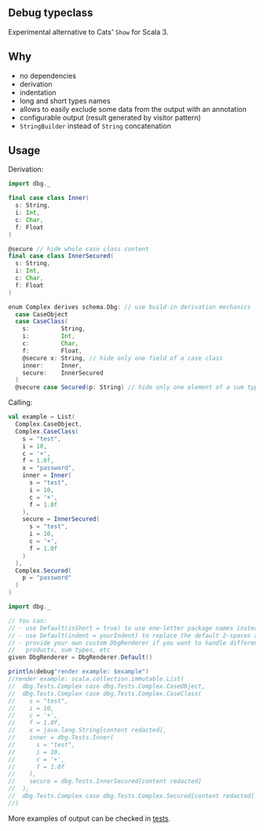 ## Debug typeclass

Experimental alternative to Cats' `Show` for Scala 3.

## Why

 * no dependencies
 * derivation
 * indentation
 * long and short types names
 * allows to easily exclude some data from the output with an annotation
 * configurable output (result generated by visitor pattern)
 * `StringBuilder` instead of `String` concatenation

## Usage

Derivation:

```scala
import dbg._

final case class Inner(
  s: String,
  i: Int,
  c: Char,
  f: Float
)

@secure // hide whole case class content
final case class InnerSecured(
  s: String,
  i: Int,
  c: Char,
  f: Float
)

enum Complex derives schema.Dbg: // use build-in derivation mechanics
  case CaseObject
  case CaseClass(
    s:         String,
    i:         Int,
    c:         Char,
    f:         Float,
    @secure x: String, // hide only one field of a case class
    inner:     Inner,
    secure:    InnerSecured
  )
  @secure case Secured(p: String) // hide only one element of a sum type
```

Calling:

```scala
val example = List(
  Complex.CaseObject,
  Complex.CaseClass(
    s = "test",
    i = 10,
    c = '+',
    f = 1.0f,
    x = "password",
    inner = Inner(
      s = "test",
      i = 10,
      c = '+',
      f = 1.0f
    ),
    secure = InnerSecured(
      s = "test",
      i = 10,
      c = '+',
      f = 1.0f
    )
  ),
  Complex.Secured(
    p = "password"
  )
)
```

```scala
import dbg._

// You can:
// - use Default(isShort = true) to use one-letter package names instead of full names
// - use Default(indent = yourIndent) to replace the default 2-spaces as a single indentation
// - provide your own custom DbgRenderer if you want to handle differently collections, maps,
//   products, sum types, etc
given DbgRenderer = DbgRenderer.Default()

println(debug"render example: $example")
//render example: scala.collection.immutable.List(
//  dbg.Tests.Complex case dbg.Tests.Complex.CaseObject,
//  dbg.Tests.Complex case dbg.Tests.Complex.CaseClass(
//    s = "test",
//    i = 10,
//    c = '+',
//    f = 1.0f,
//    x = java.lang.String[content redacted],
//    inner = dbg.Tests.Inner(
//      s = "test",
//      i = 10,
//      c = '+',
//      f = 1.0f
//    ),
//    secure = dbg.Tests.InnerSecured[content redacted]
//  ),
//  dbg.Tests.Complex case dbg.Tests.Complex.Secured[content redacted]
//)
```

More examples of output can be checked in [tests](src/test/scala/dbg/DbgSpec.scala).
